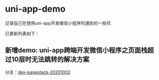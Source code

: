 # uni-app-demo
记录自己在使用uni-app开发微信小程序时遇到的一些坑

已更新列表如下：
## 新增demo: uni-app跨端开发微信小程序之页面栈超过10层时无法跳转的解决方案
分支：[dev-pagestack-20201002](https://github.com/yilingsj/uni-app-demo/tree/dev-pagestack-20201002)

